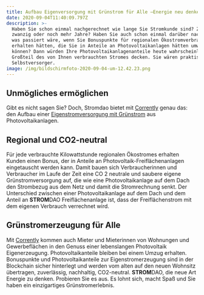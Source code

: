 ```yaml
---
title: Aufbau Eigenversorgung mit Grünstrom für Alle –Energie neu denken
date: 2020-09-04T11:40:09.797Z
description: >-
  Haben Sie schon einmal nachgerechnet wie lange Sie Stromkunde sind? Zehn,
  zwanzig oder noch mehr Jahre? Haben Sie auch schon einmal darüber nachgedacht
  was passiert wäre, wenn Sie Bonuspunkte für regionalen Ökostromverbrauch
  erhalten hätten, die Sie in Anteile an Photovoltaikanlagen hätten umwandeln
  können? Dann würden Ihre Photovoltaikanlagenanteile heute wahrscheinlich einen
  Großteil des von Ihnen verbrauchten Stromes decken. Sie wären praktisch
  Selbstversorger.
image: /img/bildschirmfoto-2020-09-04-um-12.42.23.png
---
```

## Unmögliches ermöglichen

Gibt es nicht sagen Sie? Doch, Stromdao bietet mit [Corrently](https:///www.corrently.de/)  genau das: den Aufbau einer [Eigenstromversorgung mit Grünstrom](https://corrently.blog/post/digitales-eigentum-trifft-%C3%B6kostrom-success-story/) aus Photovoltaikanlagen. 

## Regional und CO2-neutral

Für jede verbrauchte Kilowattstunde regionalen Ökostromes erhalten Kunden einen Bonus, der in Anteile an Photovoltaik-Freiflächenanlagen eingetauscht werden kann. Damit bauen sich Verbraucherinnen und Verbraucher im Laufe der Zeit eine CO 2 neutrale und saubere eigene Grünstromversorgung auf, die wie eine Photovoltaikanlage auf dem Dach den Strombezug aus dem Netz und damit die Stromrechnung senkt. Der Unterschied zwischen einer Photovoltaikanlage auf dem Dach und dem Anteil an **STROM**DAO Freiflächenanlage ist, dass der Freiflächenstrom mit dem eigenen Verbrauch verrechnet wird. 

## Grünstromerzeugung für Alle

Mit [Corrently](https://www.corrently.de/) kommen auch Mieter und Mieterinnen von Wohnungen und Gewerbeflächen in den Genuss einer lebenslangen Photovoltaik Eigenerzeugung. Photovoltaikanteile bleiben bei einem Umzug erhalten. Bonuspunkte und Photovoltaikanteile zur Eigenstromerzeugung sind in der Blockchain sicher hinterlegt und werden vom alten auf den neuen Wohnsitz übertragen, zuverlässig, nachhaltig, CO2-neutral. **STROM**DAO, die neue Art Energie zu denken. Probieren Sie es aus. Es lohnt sich, macht Spaß und Sie haben ein einzigartiges Grünstromerlebnis.
